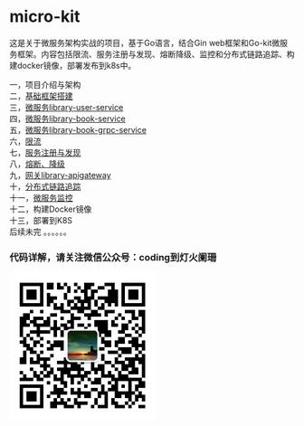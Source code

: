 # micro-kit

这是关于微服务架构实战的项目，基于Go语言，结合Gin web框架和Go-kit微服务框架。内容包括限流、服务注册与发现、熔断降级、监控和分布式链路追踪、构建docker镜像，部署发布到k8s中。 

一，项目介绍与架构  
二，[基础框架搭建](https://github.com/Justin02180218/micro-kit/tree/master/micro-kit-base)  
三，[微服务library-user-service](https://github.com/Justin02180218/micro-kit/tree/master/micro-kit-user)  
四，[微服务library-book-service](https://github.com/Justin02180218/micro-kit/tree/master/micro-kit-book)  
五，[微服务library-book-grpc-service](https://github.com/Justin02180218/micro-kit/tree/master/micro-kit-book-grpc)  
六，[限流](https://github.com/Justin02180218/micro-kit/tree/master/micro-kit-ratelimit)    
七，[服务注册与发现](https://github.com/Justin02180218/micro-kit/tree/master/micro-kit-consul)  
八，[熔断、降级](https://github.com/Justin02180218/micro-kit/tree/master/micro-kit-hystrix)  
九，[网关library-apigateway](https://github.com/Justin02180218/micro-kit/tree/master/micro-kit-apigateway)  
十，[分布式链路追踪](https://github.com/Justin02180218/micro-kit/tree/master/micro-kit-zipkin)  
十一，[微服务监控](https://github.com/Justin02180218/micro-kit/tree/master/micro-kit-prometheus)  
十二，构建Docker镜像  
十三，部署到K8S  
后续未完 。。。。。。  

### 代码详解，请关注微信公众号：coding到灯火阑珊

![Image](https://github.com/Justin02180218/distribute-election-bully/blob/master/qrcode_for_gh_8a5b7b90c100_258.jpg)
